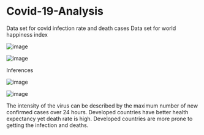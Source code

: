 # Covid-19-Analysis

Data set for covid infection rate and death cases
Data set for world happiness index

![image](https://user-images.githubusercontent.com/53072058/206627639-d1859244-aa25-4208-aca0-abee9f0147ff.png)

![image](https://user-images.githubusercontent.com/53072058/206627656-9bbdf212-a73d-43ec-9b5d-4a46865634cf.png)


Inferences

![image](https://user-images.githubusercontent.com/53072058/206627736-ada7b497-e615-4312-8edf-273f40b5474b.png)

![image](https://user-images.githubusercontent.com/53072058/206627753-8cb2835b-ebf2-48b3-91f5-37792265c96a.png)

The intensity of the virus can be described by the maximum number of new confirmed cases over 24 hours.
Developed countries have better health expectancy yet death rate is high.
Developed countries are more prone to getting the infection and deaths. 

